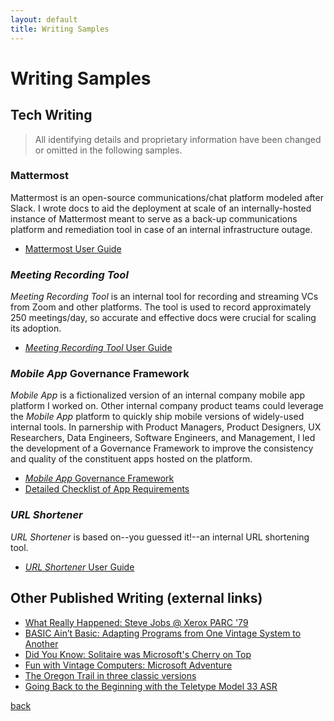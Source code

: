 ```yaml
---
layout: default
title: Writing Samples
---
```


# Writing Samples
## Tech Writing

> All identifying details and proprietary information have been changed or omitted in the following samples.

### Mattermost

Mattermost is an open-source communications/chat platform modeled after Slack. I wrote docs to aid the deployment at scale of an internally-hosted instance of Mattermost meant to serve as a back-up communications platform and remediation tool in case of an internal infrastructure outage.
* [Mattermost User Guide](./mattermost)

### _Meeting Recording Tool_

_Meeting Recording Tool_ is an internal tool for recording and streaming VCs from Zoom and other platforms. The tool is used to record approximately 250 meetings/day, so accurate and effective docs were crucial for scaling its adoption.
* [_Meeting Recording Tool_ User Guide](./meeting_recording_tool)

### _Mobile App_ Governance Framework

_Mobile App_ is a fictionalized version of an internal company mobile app platform I worked on. Other internal company product teams could leverage the _Mobile App_ platform to quickly ship mobile versions of widely-used internal tools. In parnership with Product Managers, Product Designers, UX Researchers, Data Engineers, Software Engineers, and Management, I led the development of a Governance Framework to improve the consistency and quality of the constituent apps hosted on the platform.
* [_Mobile App_ Governance Framework](./mobile_app/gov_framework)
* [Detailed Checklist of App Requirements](./mobile_app/checklist)

### _URL Shortener_
_URL Shortener_ is based on--you guessed it!--an internal URL shortening tool.
* [_URL Shortener_ User Guide](./url_shortener)

## Other Published Writing (external links)

* <a href="https://web.archive.org/web/20200528221124/https://livingcomputers.org/Blog/What-Really-Happened-Steve-Jobs-@-Xerox-PARC-79.aspx" target="_blank">What Really Happened: Steve Jobs @ Xerox PARC '79</a>
* <a href="https://web.archive.org/web/20231211023638/https:/livingcomputers.org/Blog/BASIC-Ain%E2%80%99t-Basic-Adapting-Programs-from-One-Vinta.aspx" target="_blank">BASIC Ain’t Basic: Adapting Programs from One Vintage System to Another</a>
* <a href="https://web.archive.org/web/20200617045606/https://livingcomputers.org/Blog/MS@45-Did-You-Know-Solitaire-was-Microsoft-s-cherr.aspx" target="_blank">Did You Know: Solitaire was Microsoft's Cherry on Top</a>
* <a href="https://web.archive.org/web/20200528215752/https://www.livingcomputers.org/Blog/MS@45-Fun-with-Vintage-Computers-Microsoft-Adventu.aspx" target="_blank">Fun with Vintage Computers: Microsoft Adventure</a>
* <a href="https://web.archive.org/web/20200528215816/https://www.livingcomputers.org/Blog/Tour-Trailers-The-Oregon-Trail-in-three-classic-ve.aspx" target="_blank">The Oregon Trail in three classic versions</a>
* <a href="https://web.archive.org/web/20200528215812/https://www.livingcomputers.org/Blog/MS@45-Artifact-Spotlight-Going-Back-to-the-Beg-(1).aspx" target="_blank">Going Back to the Beginning with the Teletype Model 33 ASR</a>


<!--
* [Parlez-Vous Parkour?](https://www.weightwatchers.com/templates/print.aspx?PageId=1378681&PrintFlag=yes&previewDate=8/25/2018)
* [5 Questions with: NFL Great Jerome Bettis](https://www.weightwatchers.com/templates/print.aspx?PageId=1417011&PrintFlag=yes&previewDate=11/1/2019)
* [What’s the Deal with Love Handles?](https://www.weightwatchers.com/templates/print.aspx?PageId=1356051&PrintFlag=yes&previewDate=4/1/2018)

## Other Work

* [Video Interview with Wes Cherry - Creator of Microsoft Solitaire](https://youtu.be/8ogWbomISP4)
-->

[back](../)

<!--
[back]({{ site.url }}/)
-->
